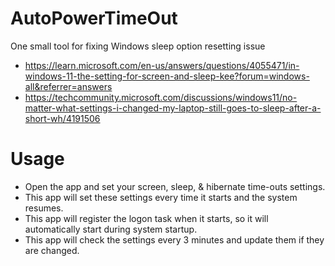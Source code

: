 # AutoPowerTimeOut

One small tool for fixing Windows sleep option resetting issue

- https://learn.microsoft.com/en-us/answers/questions/4055471/in-windows-11-the-setting-for-screen-and-sleep-kee?forum=windows-all&referrer=answers
- https://techcommunity.microsoft.com/discussions/windows11/no-matter-what-settings-i-changed-my-laptop-still-goes-to-sleep-after-a-short-wh/4191506

# Usage

- Open the app and set your screen, sleep, & hibernate time-outs settings.
- This app will set these settings every time it starts and the system resumes.
- This app will register the logon task when it starts, so it will automatically start during system startup.
- This app will check the settings every 3 minutes and update them if they are changed.
